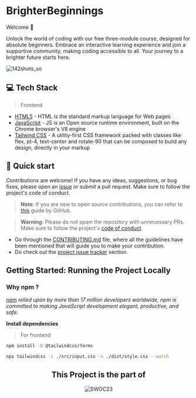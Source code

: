 <h1 align=left> BrighterBeginnings </h1>
Welcome 👋

<p>
Unlock the world of coding with our free three-module course, designed for absolute beginners. Embrace an interactive learning experience and join a supportive community, making coding accessible to all. Your journey to a brighter future starts here. 
</p>

![142shots_so](https://github.com/dakshsinghrathore/ISRO-web/assets/115932772/2cad53d1-0072-449d-a7b4-2c277d9baa1b)

## 💻 Tech Stack

> Frontend


- [HTML5](https://developer.mozilla.org/en-US/docs/Glossary/HTML5) - HTML is the standard markup language for Web pages
- [JavaScript](https://tc39.es/) - JS is an Open source runtime environment, built on the Chrome browser's V8 engine
- [Tailwind CSS](https://tailwindcss.com/) - A utility-first CSS framework packed with classes like flex, pt-4, text-center and rotate-90 that can be composed to build any design, directly in your markup

## 🚀 Quick start

Contributions are welcome! If you have any ideas, suggestions, or bug fixes, please open an [issue](https://github.com/dakshsinghrathore/Brighter-Beginnings/issues/new) or submit a pull request. Make sure to follow the project's code of conduct.

> **Note**: If you are new to open source contributions, you can refer to [this](https://opensource.guide/how-to-contribute/) guide by GitHub.

> **Warning**: Please do not spam the repository with unnecessary PRs. Make sure to follow the project's [code of conduct](/CODE_OF_CONDUCT.md).

- Go through the [CONTRIBUTING.md](https://github.com/dakshsinghrathore/Brighter-Beginnings/blob/main/Contributing.md) file, where all the guidelines have been mentioned that will guide you to make your contribution.
- Do check out the [project issue tracker](https://github.com/dakshsinghrathore/Brighter-Beginnings/issues) section.




## Getting Started: Running the Project Locally

### Why npm ?
*[npm](https://www.npmjs.com/) relied upon by more than 17 million developers worldwide, npm is committed to making JavaScript development elegant, productive, and safe.*

**Install dependencies**
> For frontend

```bash
npm install -D @tailwindcss/forms
```

```bash
npx tailwindcss -i ./src/input.css -o ./dist/style.css --watch
```

<div align=center>
  <h2>This Project is the part of</h2>
  <!-- <img alt="hacktoberfest" src="https://raw.githubusercontent.com/GirlScriptSummerOfCode/MentorshipProgram/master/GSsoc%20Type%20Logo%20Black.png#gh-light-mode-only" width=87%> -->
  <!-- <img alt="hacktoberfest" src="https://github.com/dakshsinghrathore/ISRO-web/assets/115932772/7bf7edc1-eeee-4e55-82fe-5f756ef7d11c#gh-dark-mode-only"/> -->
  <img alt="SWOC23" src="https://github.com/dakshsinghrathore/Brighter-Beginnings/assets/115932772/708c764d-05a7-4e33-bf89-114306f35d8c"/>
</div>
             


